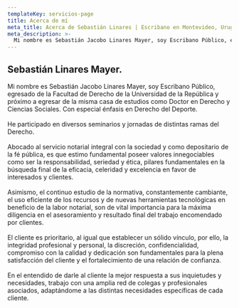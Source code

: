 ```yaml
---
templateKey: servicios-page
title: Acerca de mí
meta_title: Acerca de Sebastián Linares | Escribano en Montevideo, Uruguay.
meta_description: >-
  Mi nombre es Sebastián Jacobo Linares Mayer, soy Escribano Público, egresado de la Facultad de Derecho de la Universidad de la República y próximo a egresar de la misma casa de estudios como Doctor en Derecho y Ciencias Sociales.
---
```

## Sebastián Linares Mayer.

Mi nombre es Sebastián Jacobo Linares Mayer, soy Escribano Público, egresado de la Facultad de Derecho de la Universidad de la República y próximo a egresar de la misma casa de estudios como Doctor en Derecho y Ciencias Sociales. Con especial énfasis en Derecho del Deporte.  
<br />
He participado en diversos seminarios y jornadas de distintas ramas del Derecho.  
<br />
Abocado al servicio notarial integral con la sociedad y como depositario de la fé pública, es que estimo fundamental poseer valores innegociables como ser la responsabilidad, seriedad y ética, pilares fundamentales en la búsqueda final de la eficacia, celeridad y excelencia en favor de interesados y clientes.  
<br />
Asimismo, el continuo estudio de la normativa, constantemente cambiante, el uso eficiente de los recursos y de nuevas herramientas tecnológicas en beneficio de la labor notarial, son de vital importancia para la máxima diligencia en el asesoramiento y resultado final del trabajo encomendado por clientes.  
<br />
El cliente es prioritario, al igual que establecer un sólido vínculo, por ello, la integridad profesional y personal, la discreción, confidencialidad, compromiso con la calidad y dedicación son fundamentales para la plena satisfacción del cliente y el fortalecimiento de una relación de confianza.  
<br />
En el entendido de darle al cliente la mejor respuesta a sus inquietudes y necesidades, trabajo con una amplia red de colegas y profesionales asociados, adaptándome a las distintas necesidades específicas de cada cliente.  
